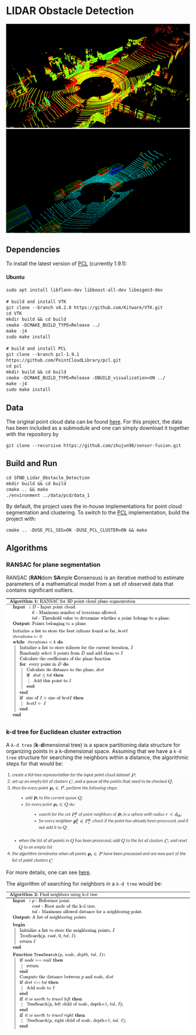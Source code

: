# LIDAR Obstacle Detection

![Raw data 1 ](../misc/raw_lidar_1.gif)
![Processed data 1](../misc/processed_lidar_1.gif)

## Dependencies

To install the latest version of [PCL](http://pointclouds.org/) (currently 1.9.1):

#### Ubuntu 

```shell script
sudo apt install libflann-dev libboost-all-dev libeigen3-dev 

# build and install VTK
git clone --branch v8.2.0 https://github.com/Kitware/VTK.git
cd VTK
mkdir build && cd build
cmake -DCMAKE_BUILD_TYPE=Release ../
make -j4
sudo make install

# build and install PCL
git clone --branch pcl-1.9.1 https://github.com/PointCloudLibrary/pcl.git
cd pcl
mkdir build && cd build
cmake -DCMAKE_BUILD_TYPE=Release -DBUILD_visualization=ON ../
make -j4
sudo make install
```

## Data

The original point cloud data can be found [here](https://github.com/udacity/SFND_Lidar_Obstacle_Detection/tree/master/src/sensors/data/pcd).
For this project, the data has been included as a submodule and one can simply download it together
with the repository by

```shell
git clone --recursive https://github.com/zhujun98/sensor-fusion.git
```

## Build and Run

```shell script
cd SFND_Lidar_Obstacle_Detection
mkdir build && cd build
cmake .. && make
./environment ../data/pcd/data_1
```

By default, the project uses the in-house implementations for point cloud
segmentation and clustering. To switch to the [PCL](http://pointclouds.org/)
implementation, build the project with:

```shell script
cmake .. -DUSE_PCL_SEG=ON -DUSE_PCL_CLUSTER=ON && make
```

## Algorithms

### RANSAC for plane segmentation

RANSAC (**RAN**dom **SA**mple **C**onsensus) is an iterative method to estimate parameters of a 
mathematical model from a set of observed data that contains significant outliers.

![](misc/ransac_plane_segmentation.png)

### k-d tree for Euclidean cluster extraction

A `k-d tree` (**k**-**d**imensional tree) is a space partitioning data structure for organizing
points in a k-dimensional space. Assuming that we have a `k-d tree` structure for searching the 
neighbors within a distance, the algorithmic steps for that would be:

![](misc/euclidean_cluster_extraction.png)

For more details, one can see 
[here](https://pcl.readthedocs.io/projects/tutorials/en/latest/cluster_extraction.html#cluster-extraction).

The algorithm of searching for neighbors in a `k-d tree` would be:

![](misc/kd_tree_neighbor_search.png)
